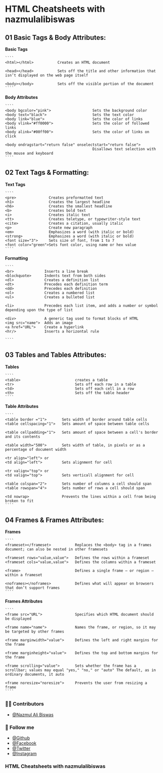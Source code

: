 # HTML Cheatsheets with nazmulalibiswas

## 01 Basic Tags & Body Attributes:
**Basic Tags**
    
    ````
    <html></html>           Creates an HTML document
    
    <head></head>           Sets off the title and other information that isn’t displayed on the web page itself
    
    <body></body>           Sets off the visible portion of the document
    ````

**Body Attributes**
    
    ````
    <body bgcolor="pink">                   Sets the background color
    <body text="black">                     Sets the text color
    <body link="blue">                      Sets the color of links
    <body vlink="#ff0000">                  Sets the color of followed links
    <body alink="#00ff00">                  Sets the color of links on click
    
    <body ondragstart="return false" onselectstart="return false"> 
                                            Disallows text selection with the mouse and keyboard
    ````

## 02 Text Tags & Formatting:
**Text Tags**

    ````
    <pre>               Creates preformatted text
    <h1>                Creates the largest headline
    <h6>                Creates the smallest headline
    <b>                 Creates bold text
    <i>                 Creates italic text
    <tt>                Creates teletype, or typewriter-style text
    <cite>              Creates a citation, usually italic
    <p>                 Create new paragraph
    <em>                Emphasizes a word (with italic or bold)
    <strong>            Emphasizes a word (with italic or bold)
    <font size="3">     Sets size of font, from 1 to 7
    <font color="green">Sets font color, using name or hex value
    ````

**Formatting**

    ````
    <br>              Inserts a line break
    <blockquote>      Indents text from both sides
    <dl>              Creates a definition list
    <dt>              Precedes each definition term
    <dd>              Precedes each definition
    <ol>              Creates a numbered list
    <ul>              Creates a bulleted list
    
    <li>              Precedes each list item, and adds a number or symbol depending upon the type of list 
    
    <div>             A generic tag used to format blocks of HTML
    <img src="name">  Adds an image
    <a href="URL">    Create a hyperlink
    <hr/>             Inserts a horizontal rule

    ````

## 03 Tables and Tables Attributes:
**Tables**

    ````
    <table>                         creates a table 
    <tr>                            Sets off each row in a table
    <td>                            Sets off each cell in a row
    <th>                            Sets off the table header 
    ````

**Table Attributes**

    ````
    <table border ="1">       Sets width of border around table cells
    <table cellspacing="1">   Sets amount of space between table cells
    
    <table cellpadding="1">   Sets amount of space between a cell's border and its contents

    <table width="500">       Sets width of table, in pixels or as a percentage of document width

    <tr align="left"> or
    <td align="left">         Sets alignment for cell
    
    <tr valign="top"> or
    <td valign="top">         Sets verticall alignment for cell

    <table colspan="2">       Sets number of columns a cell should span
    <table rowspan="4">       Sets number of rows a cell should span

    <td nowrap>               Prevents the lines within a cell from being broken to fit
    ````


## 04 Frames & Frames Attributes:
**Frames**

    ````
    <frameset></frameset>           Replaces the <body> tag in a frames document; can also be nested in other framesets

    <frameset rows="value,value">   Defines the rows within a frameset
    <frameset cols="value,value">   Defines the columns within a frameset
    
    <frame>                         Defines a single frame – or region – within a frameset

    <noframes></noframes>           Defines what will appear on browsers that don’t support frames
    ````

**Frames Attributes**

    ````
    <frame src="URL">               Specifies which HTML document should be displayed

    <frame name="name">             Names the frame, or region, so it may be targeted by other frames

    <frame marginwidth="value">     Defines the left and right margins for the frame

    <frame marginheight="value">    Defines the top and bottom margins for the frame

    <frame scrolling="value">       Sets whether the frame has a scrollbar; values may equal "yes," "no," or "auto" The default, as in ordinary documents, it auto
    
    <frame noresize="noresize">     Prevents the user from resizing a frame
    ````



### 🧑‍💻 Contributors
- [@Nazmul Ali Biswas](https://github.com/nazmulalibiswas/)

### 🥰 Follow me
- [@Github](https://github.com/nazmulalibiswas/) 
- [@Facebook](https://facebook.com/nazmulalibiswas.official/) 
- [@Twitter](https://twitter.com/nazmulalibiswas/) 
- [@Instagram](https://instagram.com/nazmulalibiswas/) 
### HTML Cheatsheets with nazmulalibiswas
